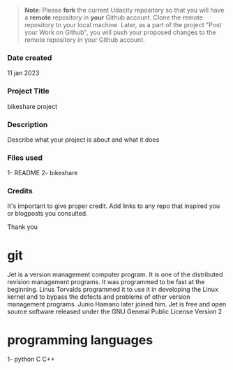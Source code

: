 >**Note**: Please **fork** the current Udacity repository so that you will have a **remote** repository in **your** Github account. Clone the remote repository to your local machine. Later, as a part of the project "Post your Work on Github", you will push your proposed changes to the remote repository in your Github account.

### Date created
11 jan 2023

### Project Title
bikeshare project

### Description
Describe what your project is about and what it does

### Files used
1- README
2- bikeshare

### Credits
It's important to give proper credit. Add links to any repo that inspired you or blogposts you consulted.

Thank you 

# git 
Jet is a version management computer program. It is one of the distributed revision management programs. It was programmed to be fast at the beginning. Linus Torvalds programmed it to use it in developing the Linux kernel and to bypass the defects and problems of other version management programs. Junio Hamano later joined him. Jet is free and open source software released under the GNU General Public License Version 2

# programming languages
1- python 
C
C++
